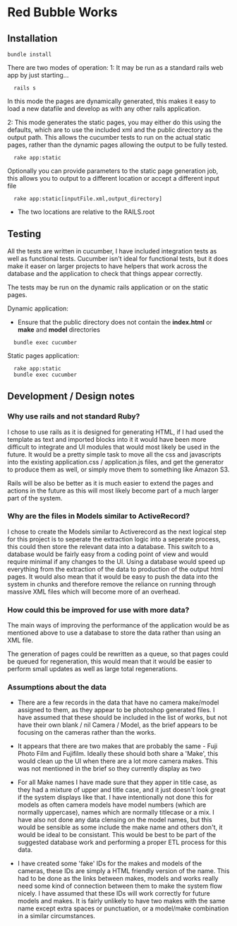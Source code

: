 # Red Bubble Works

## Installation

```
bundle install
```

There are two modes of operation:
1: It may be run as a standard rails web app by just starting...

```
  rails s
```
In this mode the pages are dynamically generated, this makes it easy to load a new datafile and develop as with any other
rails application. 

2: This mode generates the static pages, you may either do this using the defaults, which are to use the included
xml and the public directory as the output path. This allows the cucumber tests to run on the actual static pages, rather
than the dynamic pages allowing the output to be fully tested.
```
  rake app:static
```

Optionally you can provide parameters to the static page generation job, this allows you to output to a different location
or accept a different input file
```
  rake app:static[inputFile.xml,output_directory]
```
- The two locations are relative to the RAILS.root

## Testing
All the tests are written in cucumber, I have included integration tests as well as functional tests. Cucumber isn't
ideal for functional tests, but it does make it easer on larger projects to have helpers that work across the database
and the application to check that things appear correctly.
  
The tests may be run on the dynamic rails application or on the static pages.

Dynamic application:
- Ensure that the public directory does not contain the **index.html** or **make** and **model** directories
```
  bundle exec cucumber
```
  
Static pages application:
```
  rake app:static
  bundle exec cucumber
```

## Development / Design notes
### Why use rails and not standard Ruby?
  I chose to use rails as it is designed for generating HTML, if I had used the template as text and imported blocks into it
  it would have been more difficult to integrate and UI modules that would most likely be used in the future. It would be a
  pretty simple task to move all the css and javascripts into the existing application.css / application.js files, and get
  the generator to produce them as well, or simply move them to something like Amazon S3.
  
  Rails will be also be better as it is much easier to extend the pages and actions in the future as this will most likely
  become part of a much larger part of the system.

### Why are the files in Models similar to ActiveRecord?
  I chose to create the Models similar to Activerecord as the next logical step for this project is to seperate the extraction 
  logic into a seperate process, this could then store the relevant data into a database. This switch to a database would be 
  fairly easy from a coding point of view and would require minimal if any changes to the UI. Using a database would speed up
  everything from the extraction of the data to production of the output html pages. It would also mean that it would be easy
  to push the data into the system in chunks and therefore remove the reliance on running through massive XML files which
  will become more of an overhead.

### How could this be improved for use with more data?
  The main ways of improving the performance of the application would be as mentioned above to use a database to store the
  data rather than using an XML file. 
  
  The generation of pages could be rewritten as a queue, so that pages could be queued for
  regeneration, this would mean that it would be easier to perform small updates as well as large total regenerations.

### Assumptions about the data
- There are a few records in the data that have no camera make/model assigned to them, as they appear to be photoshop
  generated files. I have assumed that these should be included in the list of works, but not have their own blank / nil
  Camera / Model, as the brief appears to be focusing on the cameras rather than the works.
  
- It appears that there are two makes that are probably the same - Fuji Photo Film and Fujifilm. 
  Ideally these should both share a 'Make', this would clean up the UI when there are a lot more camera makes. This was
  not mentioned in the brief so they currently display as two

- For all Make names I have made sure that they apper in title case, as they had a mixture of upper and title case, and
  it just doesn't look great if the system displays like that. I have intentionally not done this for models as often
  camera models have model numbers (which are normally uppercase), names which are normally titlecase or a mix. I have
  also not done any data clensing on the model names, but this would be sensible as some include the make name and others
  don't, it would be ideal to be consistant. This would be best to be part of the suggested database work and performing a
  proper ETL process for this data.

- I have created some 'fake' IDs for the makes and models of the cameras, these IDs are simply a HTML friendly version
  of the name. This had to be done as the links between makes, models and works really need some kind of connection between
  them to make the system flow nicely. I have assumed that these IDs will work correctly for future models and makes.
  It is fairly unlikely to have two makes with the same name except extra spaces or punctuation, or a model/make combination
  in a similar circumstances.